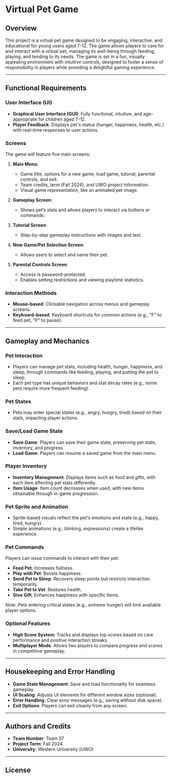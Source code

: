 # Virtual Pet Game

## Overview

This project is a virtual pet game designed to be engaging, interactive, and educational for young users aged 7-12. The game allows players to care for and interact with a virtual pet, managing its well-being through feeding, playing, and tending to its needs. The game is set in a fun, visually appealing environment with intuitive controls, designed to foster a sense of responsibility in players while providing a delightful gaming experience. 

---

## Functional Requirements

### User Interface (UI)
- **Graphical User Interface (GUI)**: Fully functional, intuitive, and age-appropriate for children aged 7-12.
- **Player Feedback**: Displays pet's status (hunger, happiness, health, etc.) with real-time responses to user actions.

### Screens
The game will feature five main screens:
1. **Main Menu**:
   - Game title, options for a new game, load game, tutorial, parental controls, and exit.
   - Team credits, term (Fall 2024), and UWO project information.
   - Visual game representation, like an animated pet image.
   
2. **Gameplay Screen**:
   - Shows pet’s stats and allows players to interact via buttons or commands.
   
3. **Tutorial Screen**:
   - Step-by-step gameplay instructions with images and text.

4. **New Game/Pet Selection Screen**:
   - Allows users to select and name their pet.

5. **Parental Controls Screen**:
   - Access is password-protected.
   - Enables setting restrictions and viewing playtime statistics.

### Interaction Methods
- **Mouse-based**: Clickable navigation across menus and gameplay screens.
- **Keyboard-based**: Keyboard shortcuts for common actions (e.g., "F" to feed pet, "P" to pause).

---

## Gameplay and Mechanics

### Pet Interaction
- Players can manage pet stats, including health, hunger, happiness, and sleep, through commands like feeding, playing, and putting the pet to sleep.
- Each pet type has unique behaviors and stat decay rates (e.g., some pets require more frequent feeding).

### Pet States
- Pets may enter special states (e.g., angry, hungry, tired) based on their stats, impacting player actions.

### Save/Load Game State
- **Save Game**: Players can save their game state, preserving pet stats, inventory, and progress.
- **Load Game**: Players can resume a saved game from the main menu.

### Player Inventory
- **Inventory Management**: Displays items such as food and gifts, with each item affecting pet stats differently.
- **Item Usage**: Item count decreases when used, with new items obtainable through in-game progression.

### Pet Sprite and Animation
- Sprite-based visuals reflect the pet's emotions and state (e.g., happy, tired, hungry).
- Simple animations (e.g., blinking, expressions) create a lifelike experience.

### Pet Commands
Players can issue commands to interact with their pet:
- **Feed Pet**: Increases fullness.
- **Play with Pet**: Boosts happiness.
- **Send Pet to Sleep**: Recovers sleep points but restricts interaction temporarily.
- **Take Pet to Vet**: Restores health.
- **Give Gift**: Enhances happiness with specific items.

*Note*: Pets entering critical states (e.g., extreme hunger) will limit available player options.

### Optional Features
- **High Score System**: Tracks and displays top scores based on care performance and positive interaction streaks.
- **Multiplayer Mode**: Allows two players to compare progress and scores in competitive gameplay.

---

## Housekeeping and Error Handling

- **Game State Management**: Save and load functionality for seamless gameplay.
- **UI Scaling**: Adjusts UI elements for different window sizes (optional).
- **Error Handling**: Clear error messages (e.g., saving without disk space).
- **Exit Options**: Players can exit cleanly from any screen.

---

## Authors and Credits
- **Team Number**: Team 07
- **Project Term**: Fall 2024
- **University**: Western University (UWO)

--- 

## License

